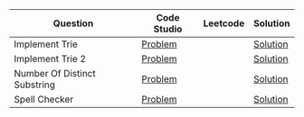 | Question                     | Code Studio                                                                                  | Leetcode | Solution                                |
| ---------------------------- | -------------------------------------------------------------------------------------------- | -------- | --------------------------------------- |
| Implement Trie               | [Problem](https://www.codingninjas.com/studio/problems/implement-trie_631356)                |          | [Solution](Trie.java)                   |
| Implement Trie 2             | [Problem](https://www.codingninjas.com/studio/problems/implement-trie_1387095)               |          | [Solution](TrieWithDelete.java)         |
| Number Of Distinct Substring | [Problem](https://www.codingninjas.com/studio/problems/number-of-distinct-substring_1465938) |          | [Solution](CountDistinctSubString.java) |
| Spell Checker                | [Problem](https://www.codingninjas.com/studio/problems/spell-checker_1376427)                |          | [Solution](SpellCheck.java)             |
